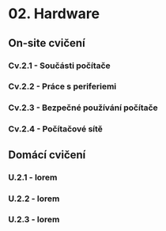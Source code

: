 # 02. Hardware

## On-site cvičení

### Cv.2.1 - Součásti počítače 

### Cv.2.2 - Práce s periferiemi

### Cv.2.3 - Bezpečné používání počítače

### Cv.2.4 - Počítačové sítě

## Domácí cvičení

### U.2.1 - lorem

### U.2.2 - lorem

### U.2.3 - lorem
